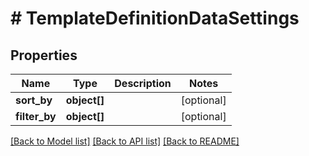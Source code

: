 # # TemplateDefinitionDataSettings

## Properties

Name | Type | Description | Notes
------------ | ------------- | ------------- | -------------
**sort_by** | **object[]** |  | [optional] 
**filter_by** | **object[]** |  | [optional] 

[[Back to Model list]](../../README.md#documentation-for-models) [[Back to API list]](../../README.md#documentation-for-api-endpoints) [[Back to README]](../../README.md)



